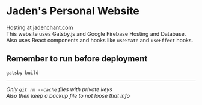 # Jaden's Personal Website

Hosting at [jadenchant.com](https://jadenchant.com)  
This website uses Gatsby.js and Google Firebase Hosting and Database.  
Also uses React components and hooks like `useState` and `useEffect` hooks.  

## Remember to run before deployment

`gatsby build`  

---

_Only `git rm --cache` files with private keys_  
_Also then keep a backup file to not loose that info_
